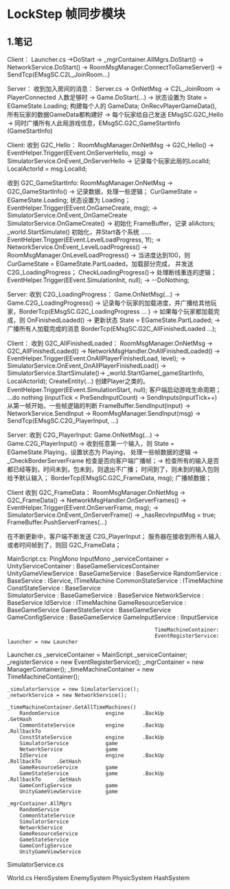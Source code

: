 # LockStep 帧同步模块
## 1.笔记

Client：
Launcher.cs ->DoStart -> 
_mgrContainer.AllMgrs.DoStart() -> 
	NetworkService.DoStart() -> 
		RoomMsgManager.ConnectToGameServer() -> 
			SendTcp(EMsgSC.C2L_JoinRoom...)


Server：
收到加入房间的消息：
Server.cs -> OnNetMsg -> C2L_JoinRoom -> 
	PlayerConnected 人数足够时 ->
		Game.DoStart(...) -> 
			状态设置为 State = EGameState.Loading; 构建每个人的 GameData;
			OnRecvPlayerGameData(), 所有玩家的数据GameData都构建好 ->
				每个玩家给自己发送 EMsgSC.G2C_Hello ->
				同时广播所有人此局游戏信息，EMsgSC.G2C_GameStartInfo (GameStartInfo)


Client:
收到 G2C_Hello：
RoomMsgManager.OnNetMsg -> G2C_Hello() -> 
	EventHelper.Trigger(EEvent.OnServerHello, msg) ->
		SimulatorService.OnEvent_OnServerHello -> 
			记录每个玩家此局的LocalId;
			LocalActorId = msg.LocalId;

收到 G2C_GameStartInfo:
RoomMsgManager.OnNetMsg -> G2C_GameStartInfo() -> 
	记录数据，处理一些逻辑；
	CurGameState = EGameState.Loading; 状态设置为 Loading；
	EventHelper.Trigger(EEvent.OnGameCreate, msg); ->
		SimulatorService.OnEvent_OnGameCreate
		SimulatorService.OnGameCreate() ->
			初始化 FrameBuffer，记录 allActors;
			_world.StartSimulate() 初始化，并Start各个系统 ......
			EventHelper.Trigger(EEvent.LevelLoadProgress, 1f);  ->
				NetworkService.OnEvent_LevelLoadProgress() ->
					RoomMsgManager.OnLevelLoadProgress() -> 
						当进度达到100，则 CurGameState = EGameState.PartLoaded，加载部分完成，
						并发送 C2G_LoadingProgress；
					CheckLoadingProgress()->
						处理断线重连的逻辑；
		EventHelper.Trigger(EEvent.SimulationInit, null); ->
			--DoNothing;
			
			
Server:
收到 C2G_LoadingProgress：
Game.OnNetMsg(...) -> Game.C2G_LoadingProgress() ->
	记录每个玩家的加载进度，并广播给其他玩家，BorderTcp(EMsgSC.G2C_LoadingProgress ... ) ->
	如果每个玩家都加载完成，则 OnFinishedLoaded() ->
		更新状态 State = EGameState.PartLoaded; ->
		广播所有人加载完成的消息 BorderTcp(EMsgSC.G2C_AllFinishedLoaded ...);


Client：
收到 G2C_AllFinishedLoaded：
RoomMsgManager.OnNetMsg -> G2C_AllFinishedLoaded() -> 
	NetworkMsgHandler.OnAllFinishedLoaded() -> 
	EventHelper.Trigger(EEvent.OnAllPlayerFinishedLoad, level); ->
		SimulatorService.OnEvent_OnAllPlayerFinishedLoad() ->
			SimulatorService.StartSimulate()->
			_world.StartGame(_gameStartInfo, LocalActorId);
				CreateEntity(...) 创建Player之类的。
			EventHelper.Trigger(EEvent.SimulationStart, null); 客户端启动游戏生命周期；
				...do nothing
			(inputTick < PreSendInputCount) -> SendInputs(inputTick++)
				从第一帧开始，一些帧逻辑的判断
				FrameBuffer.SendInput(input) -> 
					NetworkService.SendInput -> 
						RoomMsgManager.SendInput(msg) ->
							SendTcp(EMsgSC.C2G_PlayerInput, ...)
	

Server:
收到 C2G_PlayerInput:
Game.OnNetMsg(...) -> Game.C2G_PlayerInput() ->
	收到任意第一个输入，则 State = EGameState.Playing，设置状态为 Playing，
	处理一些帧数据的逻辑 ->
	_CheckBorderServerFrame 检查是否向客户端广播帧；->
		检查所有的输入是否都已经等到，时间未到，包未到，则退出不广播；
		时间到了，则未到的输入包则给予默认输入；
		BorderTcp(EMsgSC.G2C_FrameData, msg); 广播帧数据；


Client
收到 G2C_FrameData：
RoomMsgManager.OnNetMsg -> G2C_FrameData() -> 
	NetworkMsgHandler.OnServerFrames() ->
	EventHelper.Trigger(EEvent.OnServerFrame, msg); ->
		SimulatorService.OnEvent_OnServerFrame() ->
			_hasRecvInputMsg = true;
			FrameBuffer.PushServerFrames(...)
			

在不断更新中，客户端不断发送 C2G_PlayerInput；
服务器在接收到所有人输入或者时间帧到了，则回 G2C_FrameData；


MainScript.cs:
	PingMono
	InputMono
	_serviceContainer = UnityServiceContainer :  BaseGameServicesContainer
							UnityGameViewService   						: BaseGameService	: BaseService
													RandomService 		: BaseService 	: IService, ITimeMachine
													CommonStateService	: ITimeMachine
													ConstStateService	: BaseService 	
													SimulatorService	: BaseGameService 	: BaseService
													NetworkService		: BaseService
													IdService			: ITimeMachine
													GameResourceService	: BaseGameService
													GameStateService	: BaseGameService
													GameConfigService	: BaseGameService
													GameInputService	: IInputService
													
													TimeMachineContainer: 
													EventRegisterService: 
	launcher = new Launcher

Launcher.cs
	_serviceContainer = MainScript._serviceContainer;
	_registerService = new EventRegisterService();
	_mgrContainer = new ManagerContainer();
	_timeMachineContainer = new TimeMachineContainer();
	
	_simulatorService = new SimulatorService();
	_networkService = new NetworkService();
	
	_timeMachineContainer.GetAllTimeMachines()
		RandomService   			engine		.BackUp							.GetHash
		CommonStateService			engine		.BackUp			.RollbackTo
		ConstStateService			engine		.BackUp
		SimulatorService			game
		NetworkService				game
		IdService					engine		.BackUp			.RollbackTo		.GetHash
		GameResourceService			game
		GameStateService			game		.BackUp			.RollbackTo		.GetHash
		GameConfigService			game
		UnityGameViewService		game
	
	_mgrContainer.AllMgrs
		RandomService
		CommonStateService
		SimulatorService
		NetworkService
		GameResourceService
		GameStateService
		GameConfigService
		UnityGameViewService
		

SimulatorService.cs




World.cs
	HeroSystem
	EnemySystem
	PhysicSystem
	HashSystem
	

	












